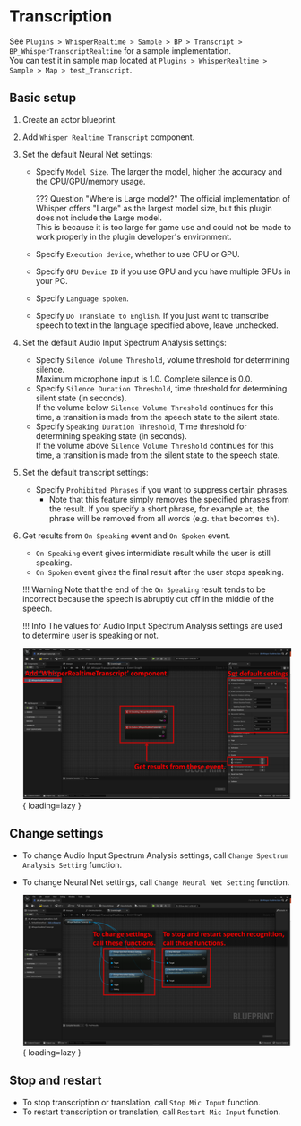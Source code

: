 # Transcription

See `Plugins > WhisperRealtime > Sample > BP > Transcript > BP_WhisperTranscriptRealtime` for a sample implementation.  
You can test it in sample map located at `Plugins > WhisperRealtime > Sample > Map > test_Transcript`.

## Basic setup 

1. Create an actor blueprint.
2. Add `Whisper Realtime Transcript` component.
3. Set the default Neural Net settings:
	- Specify `Model Size`. The larger the model, higher the accuracy and the CPU/GPU/memory usage.

		??? Question "Where is Large model?"
			The official implementation of Whisper offers "Large" as the largest model size, but this plugin does not include the Large model.  
			This is because it is too large for game use and could not be made to work properly in the plugin developer's environment.

	- Specify `Execution device`, whether to use CPU or GPU.
	- Specify `GPU Device ID` if you use GPU and you have multiple GPUs in your PC.
	- Specify `Language spoken`.
	- Specify `Do Translate to English`. If you just want to transcribe speech to text in the language specified above, leave unchecked.

3. Set the default Audio Input Spectrum Analysis settings:
	- Specify `Silence Volume Threshold`, volume threshold for determining silence.  
		Maximum microphone input is 1.0. Complete silence is 0.0.
	- Specify `Silence Duration Threshold`, time threshold for determining silent state (in seconds).  
		If the volume below `Silence Volume Threshold` continues for this time, a transition is made from the speech state to the silent state.
	- Specify `Speaking Duration Threshold`, Time threshold for determining speaking state (in seconds).  
		If the volume above `Silence Volume Threshold` continues for this time, a transition is made from the silent state to the speech state.

4. Set the default transcript settings:
	- Specify `Prohibited Phrases` if you want to suppress certain phrases.
	    - Note that this feature simply removes the specified phrases from the result. If you specify a short phrase, for example `at`, the phrase will be removed from all words (e.g. `that` becomes `th`).

5. Get results from `On Speaking` event and `On Spoken` event.

	- `On Speaking` event gives intermidiate result while the user is still speaking.
	- `On Spoken` event gives the final result after the user stops speaking.

	!!! Warning
		Note that the end of the `On Speaking` result tends to be incorrect because the speech is abruptly cut off in the middle of the speech.

	!!! Info
		The values for Audio Input Spectrum Analysis settings are used to determine user is speaking or not.

    ![](images/BP-transcript-basic-setup.png){ loading=lazy }  

## Change settings

- To change Audio Input Spectrum Analysis settings, call `Change Spectrum Analysis Setting` function.
- To change Neural Net settings, call `Change Neural Net Setting` function.

	![](images/BP-transcript-change-setting.png){ loading=lazy }  

## Stop and restart

- To stop transcription or translation, call `Stop Mic Input` function.
- To restart transcription or translation, call `Restart Mic Input` function.
